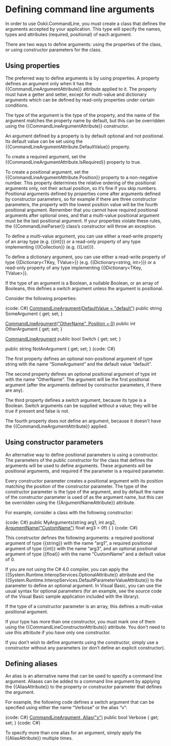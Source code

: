 # Defining command line arguments

In order to use Ookii.CommandLine, you must create a class that defines the arguments accepted by your application. This type will specify the names, types and attributes (required, positional) of each argument.

There are two ways to define arguments: using the properties of the class, or using constructor parameters for the class.

## Using properties

The preferred way to define arguments is by using properties. A property defines an argument only when it has the {{CommandLineArgumentAttribute}} attribute applied to it. The property must have a getter and setter, except for multi-value and dictionary arguments which can be defined by read-only properties under certain conditions.

The type of the argument is the type of the property, and the name of the argument matches the property name by default, but this can be overridden using the {{CommandLineArgumentAttribute}} constructor.

An argument defined by a property is by default optional and not positional. Its default value can be set using the {{CommandLineArgumentAttribute.DefaultValue}} property.

To create a required argument, set the {{CommandLineArgumentAttribute.IsRequired}} property to true.

To create a positional argument, set the {{CommandLineArgumentAttribute.Position}} property to a non-negative number. This property determines the relative ordering of the positional arguments only, not their actual position, so it’s fine if you skip numbers. Positional arguments defined by properties come after arguments defined by constructor parameters, so for example if there are three constructor parameters, the property with the lowest position value will be the fourth positional argument. Remember that you cannot have required positional arguments after optional ones, and that a multi-value positional argument must be the last positional argument. If your properties violate these rules, the {{CommandLineParser}} class’s constructor will throw an exception.

To define a multi-value argument, you can use either a read-write property of an array type (e.g. {{int[]()}}) or a read-only property of any type implementing {{ICollection<T>}} (e.g. {{List<int>}}).

To define a dictionary argument, you can use either a read-write property of type {{Dictionary<TKey, TValue>}} (e.g. {{Dictionary<string, int>}}) or a read-only property of any type implementing {{IDictionary<TKey, TValue>}}.

If the type of an argument is a Boolean, a nullable Boolean, or an array of Booleans, this defines a switch argument unless the argument is positional.

Consider the following properties:

{code: C#}
[CommandLineArgument(DefaultValue = "default")](CommandLineArgument(DefaultValue-=-_default_))
public string SomeArgument { get; set; }

[CommandLineArgument("OtherName", Position = 0)](CommandLineArgument(_OtherName_,-Position-=-0))
public int OtherArgument { get; set; }

[CommandLineArgument](CommandLineArgument)
public bool Switch { get; set; }

public string NotAnArgument { get; set; }
{code: C#}

The first property defines an optional non-positional argument of type string with the name “SomeArgument” and the default value “default”.

The second property defines an optional positional argument of type int with the name “OtherName”. The argument will be the first positional argument (after the arguments defined by constructor parameters, if there are any).

The third property defines a switch argument, because its type is a Boolean. Switch arguments can be supplied without a value; they will be true if present and false is not.

The fourth property does not define an argument, because it doesn’t have the {{CommandLineArgumentAttribute}} applied.

## Using constructor parameters

An alternative way to define positional parameters is using a constructor. The parameters of the public constructor for the class that defines the arguments will be used to define arguments. These arguments will be positional arguments, and required if the parameter is a required parameter.

Every constructor parameter creates a positional argument with its position matching the position of the constructor parameter. The type of the constructor parameter is the type of the argument, and by default the name of the constructor parameter is used of as the argument name, but this can be overridden using the {{ArgumentNameAttribute}} attribute.

For example, consider a class with the following constructor:

{code: C#}
public MyArguments(string arg1,
                   int arg2,
                   [ArgumentName("CustomName")](ArgumentName(_CustomName_)) float arg3 = 0f)
{
}
{code: C#}

This constructor defines the following arguments: a required positional argument of type {{string}} with the name “arg1”, a required positional argument of type {{int}} with the name “arg3”, and an optional positional argument of type {{float}} with the name “CustomName” and a default value of 0.

If you are not using the C# 4.0 compiler, you can apply the {{System.Runtime.InteropServices.OptionalAttribute}} attribute and the {{System.Runtime.InteropServices.DefaultParameterValueAttribute}} to the parameter to define an optional argument. In Visual Basic, you can use the usual syntax for optional parameters (for an example, see the source code of the Visual Basic sample application included with the library).

If the type of a constructor parameter is an array, this defines a multi-value positional argument.

If your type has more than one constructor, you must mark one of them using the {{CommandLineConstructorAttribute}} attribute. You don’t need to use this attribute if you have only one constructor.

If you don’t wish to define arguments using the constructor, simply use a constructor without any parameters (or don’t define an explicit constructor).

## Defining aliases

An alias is an alternative name that can be used to specify a command line argument. Aliases can be added to a command line argument by applying the {{AliasAttribute}} to the property or constructor parameter that defines the argument.

For example, the following code defines a switch argument that can be specified using either the name “Verbose” or the alias “v”:

{code: C#}
[CommandLineArgument, Alias("v")](CommandLineArgument,-Alias(_v_))
public bool Verbose { get; set; }
{code: C#}

To specify more than one alias for an argument, simply apply the {{AliasAttribute}} multiple times.